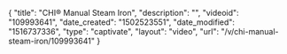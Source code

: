 {
    "title": "CHI&reg; Manual Steam Iron",
    "description": "",
    "videoid": "109993641",
    "date_created": "1502523551",
    "date_modified": "1516737336",
    "type": "captivate",
    "layout": "video",
    "url": "\/v\/chi-manual-steam-iron\/109993641"
}